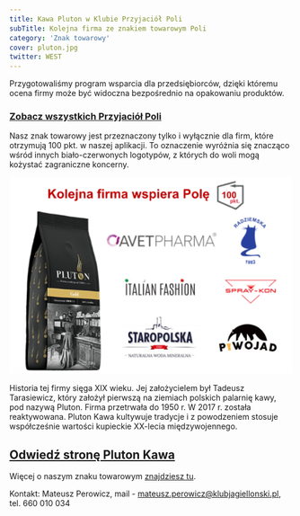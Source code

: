 ```yaml
---
title: Kawa Pluton w Klubie Przyjaciół Poli
subTitle: Kolejna firma ze znakiem towarowym Poli
category: 'Znak towarowy'
cover: pluton.jpg
twitter: WEST
---
```


Przygotowaliśmy program wsparcia dla przedsiębiorców, dzięki któremu ocena firmy może być widoczna bezpośrednio na opakowaniu produktów.

### [Zobacz wszystkich Przyjaciół Poli](https://klubjagiellonski.github.io/pola-web/friends)

Nasz znak towarowy jest przeznaczony tylko i wyłącznie dla firm, które otrzymują 100 pkt. w naszej aplikacji. To oznaczenie wyróżnia się znacząco wśród innych biało-czerwonych logotypów, z których do woli mogą kożystać zagraniczne koncerny.

![](Pluton.PNG)

Historia tej firmy sięga XIX wieku. Jej założycielem był Tadeusz Tarasiewicz, który założył pierwszą na ziemiach polskich palarnię kawy, pod nazywą Pluton. Firma przetrwała do 1950 r. W 2017 r. została reaktywowana. Pluton Kawa kultywuje tradycje i z powodzeniem stosuje współcześnie wartości kupieckie XX-lecia międzywojennego.

## [Odwiedź stronę Pluton Kawa](https://sklep.kawapluton.com/)

Więcej o naszym znaku towarowym [znajdziesz tu](https://klubjagiellonski.github.io/pola-web/friends).

Kontakt: Mateusz Perowicz, mail - mateusz.perowicz@klubjagiellonski.pl, tel. 660 010 034
